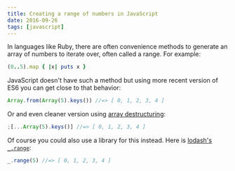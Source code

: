 ```yaml
---
title: Creating a range of numbers in JavaScript
date: 2016-09-26
tags: [javascript]
---
```


In languages like Ruby, there are often convenience methods to generate an array of numbers to iterate over, often called a range. For example:

```ruby
(0..5).map { |x| puts x }
```

JavaScript doesn't have such a method but using more recent version of ES6 you can get close to that behavior:

```js
Array.from(Array(5).keys()) //=> [ 0, 1, 2, 3, 4 ]
```

Or and even cleaner version using [array destructuring](https://developer.mozilla.org/en-US/docs/Web/JavaScript/Reference/Operators/Destructuring_assignment):

```js
;[...Array(5).keys()] //=> [ 0, 1, 2, 3, 4 ]
```

Of course you could also use a library for this instead. Here is [lodash's `_.range`](https://lodash.com/docs/4.16.2#range):

```js
_.range(5) //=> [ 0, 1, 2, 3, 4 ]
```
